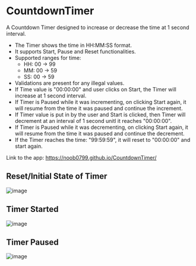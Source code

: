 # CountdownTimer
A Countdown Timer designed to increase or decrease the time at 1 second interval.  
- The Timer shows the time in HH:MM:SS format.  
- It supports Start, Pause and Reset functionalities.
- Supported ranges for time:  
  - HH: 00 -> 99  
  - MM: 00 -> 59  
  - SS: 00 -> 59  
- Validations are present for any illegal values.
- If Time value is "00:00:00" and user clicks on Start, the Timer will increase at 1 second interval.
- If Timer is Paused while it was incrementing, on clicking Start again, it will resume from the time it was paused and continue the increment.
- If Timer value is put in by the user and Start is clicked, then Timer will decrement at an interval of 1 second unitl it reaches "00:00:00".
- If Timer is Paused while it was decrementing, on clicking Start again, it will resume from the time it was paused and continue the decrement.
- If the Timer reaches the time: "99:59:59", it will reset to "00:00:00" and start again.

Link to the app: https://noob0799.github.io/CountdownTimer/

## Reset/Initial State of Timer
![image](https://github.com/user-attachments/assets/756f7999-498e-4f68-a3d2-9fcfca7710ec)

## Timer Started
![image](https://github.com/user-attachments/assets/4035491d-6fb0-45bb-a52d-ba98310e42a8)

## Timer Paused
![image](https://github.com/user-attachments/assets/714c007a-c7e1-4182-8d90-ac22616a3222)


